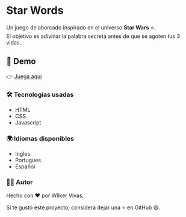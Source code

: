 # Star Words
Un juego de ahorcado inspirado en el universo **Star Wars** ⭐.  
El objetivo es adivinar la palabra secreta antes de que se agoten tus 3 vidas..


## 🚀 Demo
👉 [Juega aquí](https://star-words.netlify.app)

### 🛠️ Tecnologías usadas

* HTML
* CSS
* Javascript

### 🌍 Idiomas disponibles
* Ingles
* Portugues
* Español

### 🧑‍💻 Autor

Hecho con ❤️ por Wilker Vivas.

Si te gustó este proyecto, considera dejar una ⭐ en GitHub 😃.
